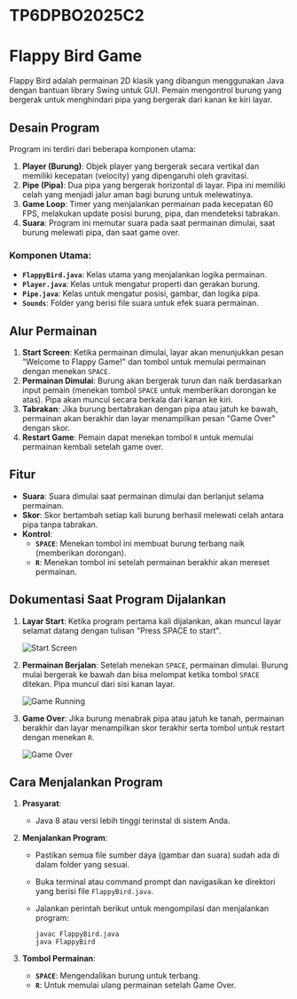 # TP6DPBO2025C2

# Flappy Bird Game

Flappy Bird adalah permainan 2D klasik yang dibangun menggunakan Java dengan bantuan library Swing untuk GUI. Pemain mengontrol burung yang bergerak untuk menghindari pipa yang bergerak dari kanan ke kiri layar.

## Desain Program

Program ini terdiri dari beberapa komponen utama:
1. **Player (Burung)**: Objek player yang bergerak secara vertikal dan memiliki kecepatan (velocity) yang dipengaruhi oleh gravitasi.
2. **Pipe (Pipa)**: Dua pipa yang bergerak horizontal di layar. Pipa ini memiliki celah yang menjadi jalur aman bagi burung untuk melewatinya.
3. **Game Loop**: Timer yang menjalankan permainan pada kecepatan 60 FPS, melakukan update posisi burung, pipa, dan mendeteksi tabrakan.
4. **Suara**: Program ini memutar suara pada saat permainan dimulai, saat burung melewati pipa, dan saat game over.

### Komponen Utama:
- **`FlappyBird.java`**: Kelas utama yang menjalankan logika permainan.
- **`Player.java`**: Kelas untuk mengatur properti dan gerakan burung.
- **`Pipe.java`**: Kelas untuk mengatur posisi, gambar, dan logika pipa.
- **`Sounds`**: Folder yang berisi file suara untuk efek suara permainan.

## Alur Permainan

1. **Start Screen**: Ketika permainan dimulai, layar akan menunjukkan pesan "Welcome to Flappy Game!" dan tombol untuk memulai permainan dengan menekan `SPACE`.
2. **Permainan Dimulai**: Burung akan bergerak turun dan naik berdasarkan input pemain (menekan tombol `SPACE` untuk memberikan dorongan ke atas). Pipa akan muncul secara berkala dari kanan ke kiri.
3. **Tabrakan**: Jika burung bertabrakan dengan pipa atau jatuh ke bawah, permainan akan berakhir dan layar menampilkan pesan "Game Over" dengan skor.
4. **Restart Game**: Pemain dapat menekan tombol `R` untuk memulai permainan kembali setelah game over.

## Fitur
- **Suara**: Suara dimulai saat permainan dimulai dan berlanjut selama permainan.
- **Skor**: Skor bertambah setiap kali burung berhasil melewati celah antara pipa tanpa tabrakan.
- **Kontrol**: 
  - **`SPACE`**: Menekan tombol ini membuat burung terbang naik (memberikan dorongan).
  - **`R`**: Menekan tombol ini setelah permainan berakhir akan mereset permainan.

## Dokumentasi Saat Program Dijalankan

1. **Layar Start**: Ketika program pertama kali dijalankan, akan muncul layar selamat datang dengan tulisan "Press SPACE to start".
   
   ![Start Screen](screenshot/start_screen.png)

2. **Permainan Berjalan**: Setelah menekan `SPACE`, permainan dimulai. Burung mulai bergerak ke bawah dan bisa melompat ketika tombol `SPACE` ditekan. Pipa muncul dari sisi kanan layar.

   ![Game Running](screenshot/game_running.png)

3. **Game Over**: Jika burung menabrak pipa atau jatuh ke tanah, permainan berakhir dan layar menampilkan skor terakhir serta tombol untuk restart dengan menekan `R`.

   ![Game Over](screenshot/game_over.png)

## Cara Menjalankan Program

1. **Prasyarat**:
   - Java 8 atau versi lebih tinggi terinstal di sistem Anda.
   
2. **Menjalankan Program**:
   - Pastikan semua file sumber daya (gambar dan suara) sudah ada di dalam folder yang sesuai.
   - Buka terminal atau command prompt dan navigasikan ke direktori yang berisi file `FlappyBird.java`.
   - Jalankan perintah berikut untuk mengompilasi dan menjalankan program:
   
     ```
     javac FlappyBird.java
     java FlappyBird
     ```

3. **Tombol Permainan**:
   - **`SPACE`**: Mengendalikan burung untuk terbang.
   - **`R`**: Untuk memulai ulang permainan setelah Game Over.
